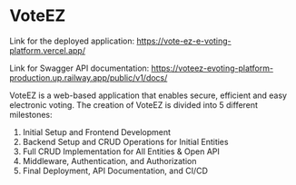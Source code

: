 # VoteEZ
Link for the deployed application: https://vote-ez-e-voting-platform.vercel.app/

Link for Swagger API documentation: https://voteez-evoting-platform-production.up.railway.app/public/v1/docs/

VoteEZ is a web-based application that enables secure, efficient and easy electronic voting.
The creation of VoteEZ is divided into 5 different milestones:
1. Initial Setup and Frontend Development
2. Backend Setup and CRUD Operations for Initial Entities
3. Full CRUD Implementation for All Entities & Open API
4. Middleware, Authentication, and Authorization
5. Final Deployment, API Documentation, and CI/CD
